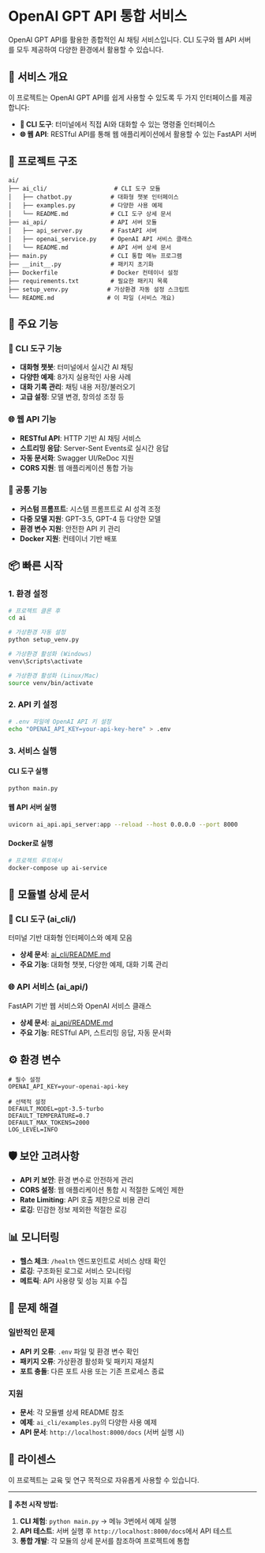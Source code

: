 # OpenAI GPT API 통합 서비스

OpenAI GPT API를 활용한 종합적인 AI 채팅 서비스입니다. CLI 도구와 웹 API 서버를 모두 제공하여 다양한 환경에서 활용할 수 있습니다.

## 🎯 서비스 개요

이 프로젝트는 OpenAI GPT API를 쉽게 사용할 수 있도록 두 가지 인터페이스를 제공합니다:

- **🤖 CLI 도구**: 터미널에서 직접 AI와 대화할 수 있는 명령줄 인터페이스
- **🌐 웹 API**: RESTful API를 통해 웹 애플리케이션에서 활용할 수 있는 FastAPI 서버

## 📁 프로젝트 구조

```
ai/
├── ai_cli/                   # CLI 도구 모듈
│   ├── chatbot.py           # 대화형 챗봇 인터페이스
│   ├── examples.py          # 다양한 사용 예제
│   └── README.md            # CLI 도구 상세 문서
├── ai_api/                  # API 서버 모듈
│   ├── api_server.py        # FastAPI 서버
│   ├── openai_service.py    # OpenAI API 서비스 클래스
│   └── README.md            # API 서버 상세 문서
├── main.py                  # CLI 통합 메뉴 프로그램
├── __init__.py              # 패키지 초기화
├── Dockerfile               # Docker 컨테이너 설정
├── requirements.txt         # 필요한 패키지 목록
├── setup_venv.py           # 가상환경 자동 설정 스크립트
└── README.md               # 이 파일 (서비스 개요)
```

## 🚀 주요 기능

### 🤖 CLI 도구 기능
- **대화형 챗봇**: 터미널에서 실시간 AI 채팅
- **다양한 예제**: 8가지 실용적인 사용 사례
- **대화 기록 관리**: 채팅 내용 저장/불러오기
- **고급 설정**: 모델 변경, 창의성 조정 등

### 🌐 웹 API 기능
- **RESTful API**: HTTP 기반 AI 채팅 서비스
- **스트리밍 응답**: Server-Sent Events로 실시간 응답
- **자동 문서화**: Swagger UI/ReDoc 지원
- **CORS 지원**: 웹 애플리케이션 통합 가능

### 🔧 공통 기능
- **커스텀 프롬프트**: 시스템 프롬프트로 AI 성격 조정
- **다중 모델 지원**: GPT-3.5, GPT-4 등 다양한 모델
- **환경 변수 지원**: 안전한 API 키 관리
- **Docker 지원**: 컨테이너 기반 배포

## 📦 빠른 시작

### 1. 환경 설정
```bash
# 프로젝트 클론 후
cd ai

# 가상환경 자동 설정
python setup_venv.py

# 가상환경 활성화 (Windows)
venv\Scripts\activate

# 가상환경 활성화 (Linux/Mac)
source venv/bin/activate
```

### 2. API 키 설정
```bash
# .env 파일에 OpenAI API 키 설정
echo "OPENAI_API_KEY=your-api-key-here" > .env
```

### 3. 서비스 실행

#### CLI 도구 실행
```bash
python main.py
```

#### 웹 API 서버 실행
```bash
uvicorn ai_api.api_server:app --reload --host 0.0.0.0 --port 8000
```

#### Docker로 실행
```bash
# 프로젝트 루트에서
docker-compose up ai-service
```

## 📂 모듈별 상세 문서

### 🤖 CLI 도구 (ai_cli/)
터미널 기반 대화형 인터페이스와 예제 모음
- **상세 문서**: [ai_cli/README.md](ai_cli/README.md)
- **주요 기능**: 대화형 챗봇, 다양한 예제, 대화 기록 관리

### 🌐 API 서비스 (ai_api/)
FastAPI 기반 웹 서비스와 OpenAI 서비스 클래스
- **상세 문서**: [ai_api/README.md](ai_api/README.md)
- **주요 기능**: RESTful API, 스트리밍 응답, 자동 문서화



## ⚙️ 환경 변수

```env
# 필수 설정
OPENAI_API_KEY=your-openai-api-key

# 선택적 설정
DEFAULT_MODEL=gpt-3.5-turbo
DEFAULT_TEMPERATURE=0.7
DEFAULT_MAX_TOKENS=2000
LOG_LEVEL=INFO
```

## 🛡️ 보안 고려사항

- **API 키 보안**: 환경 변수로 안전하게 관리
- **CORS 설정**: 웹 애플리케이션 통합 시 적절한 도메인 제한
- **Rate Limiting**: API 호출 제한으로 비용 관리
- **로깅**: 민감한 정보 제외한 적절한 로깅

## 📊 모니터링

- **헬스 체크**: `/health` 엔드포인트로 서비스 상태 확인
- **로깅**: 구조화된 로그로 서비스 모니터링
- **메트릭**: API 사용량 및 성능 지표 수집

## 🚨 문제 해결

### 일반적인 문제
- **API 키 오류**: `.env` 파일 및 환경 변수 확인
- **패키지 오류**: 가상환경 활성화 및 패키지 재설치
- **포트 충돌**: 다른 포트 사용 또는 기존 프로세스 종료

### 지원
- **문서**: 각 모듈별 상세 README 참조
- **예제**: `ai_cli/examples.py`의 다양한 사용 예제
- **API 문서**: `http://localhost:8000/docs` (서버 실행 시)

## 📄 라이센스

이 프로젝트는 교육 및 연구 목적으로 자유롭게 사용할 수 있습니다.

---

**🎯 추천 시작 방법:**
1. **CLI 체험**: `python main.py` → 메뉴 3번에서 예제 실행
2. **API 테스트**: 서버 실행 후 `http://localhost:8000/docs`에서 API 테스트
3. **통합 개발**: 각 모듈의 상세 문서를 참조하여 프로젝트에 통합 